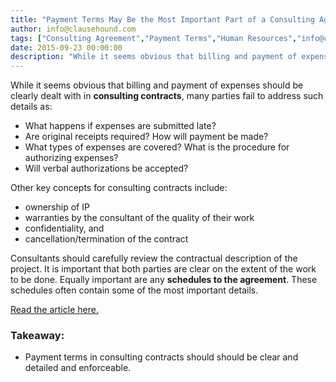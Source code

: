 ```yaml
---
title: "Payment Terms May Be the Most Important Part of a Consulting Agreement"
author: info@clausehound.com
tags: ["Consulting Agreement","Payment Terms","Human Resources","info@clausehound.com"]
date: 2015-09-23 00:00:00
description: "While it seems obvious that billing and payment of expenses should be clearly dealt with in consulting contracts, many parties fail to address some key details."
---
```




While it seems obvious that billing and payment of expenses should be clearly dealt with in **consulting contracts**, many parties fail to address such details as: 
- What happens if expenses are submitted late? 
- Are original receipts required? How will payment be made? 
- What types of expenses are covered? What is the procedure for authorizing expenses? 
- Will verbal authorizations be accepted?

Other key concepts for consulting contracts include: 
- ownership of IP
- warranties by the consultant of the quality of their work
- confidentiality, and 
- cancellation/termination of the contract

Consultants should carefully review the contractual description of the project. It is important that both parties are clear on the extent of the work to be done. Equally important are any **schedules to the agreement**. These schedules often contain some of the most important details.

[Read the article here.](http://www.chinalawblog.com/2013/09/the-five-keys-to-a-china-consulting-contract.html)

### Takeaway:
- Payment terms in consulting contracts should should be clear and detailed and enforceable.

